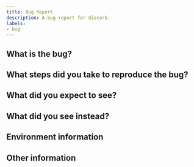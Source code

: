 ```yaml
---
title: Bug Report
description: A bug report for discorb.
labels:
- bug
---
```


<!--
Before submitting a bug report, please check that it is not already being, or has been, reported.
Don't forget to find closed issues and check if the bug is already fixed.
-->

## What is the bug?

<!--
Please describe the bug in detail.
Ex:
  I want to sleep, but I can't.
-->

## What steps did you take to reproduce the bug?

<!--
Please describe the steps you took to reproduce the bug.
Ex:
  1. Go to bed
  2. Count sheeps
  3. Observe
-->

## What did you expect to see?

<!--
Please describe what you expected to see.
Ex:
  I can sleep.
-->

## What did you see instead?

<!--
Please describe what you saw instead.
Ex:
  I can't sleep.
-->

## Environment information

<!--
Use `discorb show` to get the current machine.
-->

## Other information

<!--
Please describe any other information you want to include as such as the screenshots you took, or the logs you generated.
-->